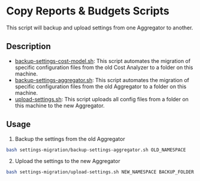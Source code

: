 # Copy Reports & Budgets Scripts

This script will backup and upload settings from one Aggregator to another.

## Description

- [backup-settings-cost-model.sh](backup-settings-cost-model.sh): This script automates the migration of specific configuration files from the old Cost Analyzer to a folder on this machine.
- [backup-settings-aggregator.sh](backup-settings-aggregator.sh): This script automates the migration of specific configuration files from the old Aggregator to a folder on this machine.
- [upload-settings.sh](upload-settings.sh): This script uploads all config files from a folder on this machine to the new Aggregator.

## Usage

1. Backup the settings from the old Aggregator

```bash
bash settings-migration/backup-settings-aggregator.sh OLD_NAMESPACE
```

2. Upload the settings to the new Aggregator

```bash
bash settings-migration/upload-settings.sh NEW_NAMESPACE BACKUP_FOLDER
```